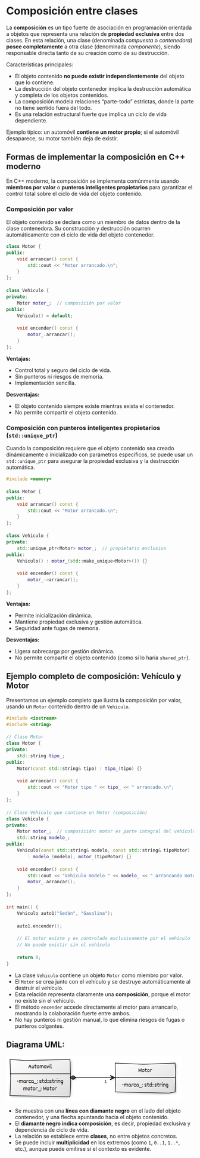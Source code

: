 # Composición entre clases

La **composición** es un tipo fuerte de asociación en programación orientada a objetos que representa una relación de **propiedad exclusiva** entre dos clases. En esta relación, una clase (denominada *compuesta* o *contenedora*) **posee completamente** a otra clase (denominada *componente*), siendo responsable directa tanto de su creación como de su destrucción.

Características principales:

* El objeto contenido **no puede existir independientemente** del objeto que lo contiene.
* La destrucción del objeto contenedor implica la destrucción automática y completa de los objetos contenidos.
* La composición modela relaciones “parte-todo” estrictas, donde la parte no tiene sentido fuera del todo.
* Es una relación estructural fuerte que implica un ciclo de vida dependiente.

Ejemplo típico: un automóvil **contiene un motor propio**; si el automóvil desaparece, su motor también deja de existir.

## Formas de implementar la composición en C++ moderno

En C++ moderno, la composición se implementa comúnmente usando **miembros por valor** o **punteros inteligentes propietarios** para garantizar el control total sobre el ciclo de vida del objeto contenido.

### Composición por valor

El objeto contenido se declara como un miembro de datos dentro de la clase contenedora. Su construcción y destrucción ocurren automáticamente con el ciclo de vida del objeto contenedor.

```cpp
class Motor {
public:
    void arrancar() const {
        std::cout << "Motor arrancado.\n";
    }
};

class Vehiculo {
private:
    Motor motor_;  // composición por valor
public:
    Vehiculo() = default;

    void encender() const {
        motor_.arrancar();
    }
};
```

**Ventajas:**

* Control total y seguro del ciclo de vida.
* Sin punteros ni riesgos de memoria.
* Implementación sencilla.

**Desventajas:**

* El objeto contenido siempre existe mientras exista el contenedor.
* No permite compartir el objeto contenido.

### Composición con punteros inteligentes propietarios (`std::unique_ptr`)

Cuando la composición requiere que el objeto contenido sea creado dinámicamente o inicializado con parámetros específicos, se puede usar un `std::unique_ptr` para asegurar la propiedad exclusiva y la destrucción automática.

```cpp
#include <memory>

class Motor {
public:
    void arrancar() const {
        std::cout << "Motor arrancado.\n";
    }
};

class Vehiculo {
private:
    std::unique_ptr<Motor> motor_;  // propietario exclusivo
public:
    Vehiculo() : motor_(std::make_unique<Motor>()) {}

    void encender() const {
        motor_->arrancar();
    }
};
```

**Ventajas:**

* Permite inicialización dinámica.
* Mantiene propiedad exclusiva y gestión automática.
* Seguridad ante fugas de memoria.

**Desventajas:**

* Ligera sobrecarga por gestión dinámica.
* No permite compartir el objeto contenido (como sí lo haría `shared_ptr`).

## Ejemplo completo de composición: Vehículo y Motor

Presentamos un ejemplo completo que ilustra la composición por valor, usando un `Motor` contenido dentro de un `Vehiculo`.

```cpp
#include <iostream>
#include <string>

// Clase Motor
class Motor {
private:
    std::string tipo_;
public:
    Motor(const std::string& tipo) : tipo_(tipo) {}

    void arrancar() const {
        std::cout << "Motor tipo " << tipo_ << " arrancado.\n";
    }
};

// Clase Vehiculo que contiene un Motor (composición)
class Vehiculo {
private:
    Motor motor_;  // composición: motor es parte integral del vehículo
    std::string modelo_;
public:
    Vehiculo(const std::string& modelo, const std::string& tipoMotor)
        : modelo_(modelo), motor_(tipoMotor) {}

    void encender() const {
        std::cout << "Vehículo modelo " << modelo_ << " arrancando motor...\n";
        motor_.arrancar();
    }
};

int main() {
    Vehiculo auto1("Sedán", "Gasolina");

    auto1.encender();

    // El motor existe y es controlado exclusivamente por el vehículo
    // No puede existir sin el vehículo

    return 0;
}
```

* La clase `Vehiculo` contiene un objeto `Motor` como miembro por valor.
* El `Motor` se crea junto con el vehículo y se destruye automáticamente al destruir el vehículo.
* Esta relación representa claramente una **composición**, porque el motor no existe sin el vehículo.
* El método `encender` accede directamente al motor para arrancarlo, mostrando la colaboración fuerte entre ambos.
* No hay punteros ni gestión manual, lo que elimina riesgos de fugas o punteros colgantes.

## Diagrama UML:

![composicion](img/composicion.png)

* Se muestra con una **línea con diamante negro** en el lado del objeto contenedor, y una flecha apuntando hacia el objeto contenido.
* El **diamante negro indica composición**, es decir, propiedad exclusiva y dependencia de ciclo de vida.
* La relación se establece entre **clases**, no entre objetos concretos.
* Se puede incluir **multiplicidad** en los extremos (como `1`, `0..1`, `1..*`, etc.), aunque puede omitirse si el contexto es evidente.